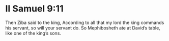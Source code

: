 # II Samuel 9:11

Then Ziba said to the king, According to all that my lord the king commands his servant, so will your servant do. So Mephibosheth ate at David’s table, like one of the king’s sons.
